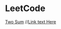 # LeetCode
[Two Sum](https://github.com/ArinaMlt/LeetCode/blob/main/TwoSum.java)
//[Link text Here](https://link-url-here.org)
